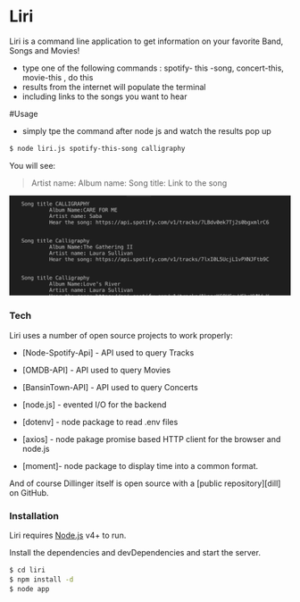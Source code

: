 # Liri



Liri is a command line application to get information on your favorite Band, Songs and Movies!

  - type one of the following commands : spotify- this -song, concert-this, movie-this , do this
  - results from the internet will populate the terminal
  - including links to the songs you want to hear

#Usage

  - simply tpe the command after  node js  and watch the results pop up
 
```sh
$ node liri.js spotify-this-song calligraphy
```




You will see:
> Artist name:
> Album name:
> Song title:
> Link to the song

![alt text](https://github.com/boyangm/liri/blob/master/Screen%20Shot%202019-08-19%20at%205.32.05%20PM.png?raw=true)
### Tech

Liri uses a number of open source projects to work properly:

* [Node-Spotify-Api] - API used to query Tracks
* [OMDB-API] - API used to query Movies
* [BansinTown-API] - API used to query Concerts

* [node.js] - evented I/O for the backend
* [dotenv] - node package to read .env files
* [axios] - node pakage promise based HTTP client for the browser and node.js 
* [moment]- node package to display time into a common format.


And of course Dillinger itself is open source with a [public repository][dill]
 on GitHub.

### Installation

Liri requires [Node.js](https://nodejs.org/) v4+ to run.

Install the dependencies and devDependencies and start the server.

```sh
$ cd liri
$ npm install -d
$ node app
```


